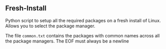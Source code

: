 ## Fresh-Install

Python script to setup all the required packages on a fresh install of Linux.
Allows you to select the package manager. 

The file ```common.txt``` contains the packages with common names across all the package managers. The EOF must always be a newline
